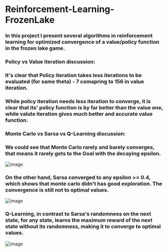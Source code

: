 # Reinforcement-Learning-FrozenLake

### In this project I present several algorithms in reinforcement learning for optimized convergence of a value/policy function in the frozen lake game.

### Policy vs Value iteration discussion:

### It's clear that Policy iteration takes less iterations to be evaluated (for same theta) - 7 comapring to 156 in value iteration.
### While policy iteration needs less iteration to converge, it is clear that its' policy function is by far better than the value one, while valute iteration gives much better and accurate value function.

### Monte Carlo vs Sarsa vs Q-Learning discussion:

### We could see that Monte Carlo rarely and barely converges, that means it rarely gets to the Goal with the decaying epsilon.

![image](https://github.com/RanMatalon/Reinforcement-Learning-FrozenLake/assets/138029692/99f74d53-2fc1-4189-baf7-1eb5a0f0719c)


### On the other hand, Sarsa converged to any epsilon >= 0.4, which shows that monte carlo didn't has good exploration. The convergence is still not to optimal values.

![image](https://github.com/RanMatalon/Reinforcement-Learning-FrozenLake/assets/138029692/ccbd1fb7-ad45-4630-bde7-a71afd333be6)

### Q-Learning, in contrast to Sarsa's randomness on the next state, for any state, learns the maximum reward of the next state without its randomness, making it to converge to optimal values.

![image](https://github.com/RanMatalon/Reinforcement-Learning-FrozenLake/assets/138029692/97fe1369-b0a8-4209-ba7b-63fb654b6d24)
